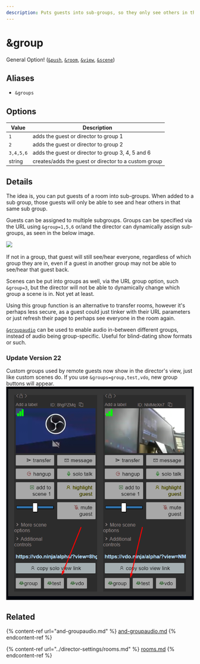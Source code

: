 ```yaml
---
description: Puts guests into sub-groups, so they only see others in the same group
---
```


# \&group

General Option! ([`&push`](../source-settings/push.md), [`&room`](room.md), [`&view`](../advanced-settings/view-parameters/view.md), [`&scene`](../advanced-settings/view-parameters/scene.md))

## Aliases

* `&groups`

## Options

| Value     | Description                                          |
| --------- | ---------------------------------------------------- |
| `1`       | adds the guest or director to group 1                |
| `2`       | adds the guest or director to group 2                |
| `3,4,5,6` | adds the guest or director to group 3, 4, 5 and 6    |
| string    | creates/adds the guest or director to a custom group |

## Details

The idea is, you can put guests of a room into sub-groups. When added to a sub group, those guests will only be able to see and hear others in that same sub group.&#x20;

Guests can be assigned to multiple subgroups. Groups can be specified via the URL using `&group=1,5,6` or/and the director can dynamically assign sub-groups, as seen in the below image.&#x20;

![](<../.gitbook/assets/image (129).png>)

If not in a group, that guest will still see/hear everyone, regardless of which group they are in, even if a guest in another group may not be able to see/hear that guest back.

Scenes can be put into groups as well, via the URL group option, such `&group=3`, but the director will not be able to dynamically change which group a scene is in. Not yet at least.

Using this group function is an alternative to transfer rooms, however it's perhaps less secure, as a guest could just tinker with their URL parameters or just refresh their page to perhaps see everyone in the room again.

[`&groupaudio`](and-groupaudio.md) can be used to enable audio in-between different groups, instead of audio being group-specific. Useful for blind-dating show formats or such.

### Update Version 22

Custom groups used by remote guests now show in the director's view, just like custom scenes do. If you use `&groups=group,test,vdo`, new group buttons will appear.\
![](<../.gitbook/assets/image (171).png>)

## Related

{% content-ref url="and-groupaudio.md" %}
[and-groupaudio.md](and-groupaudio.md)
{% endcontent-ref %}

{% content-ref url="../director-settings/rooms.md" %}
[rooms.md](../director-settings/rooms.md)
{% endcontent-ref %}
